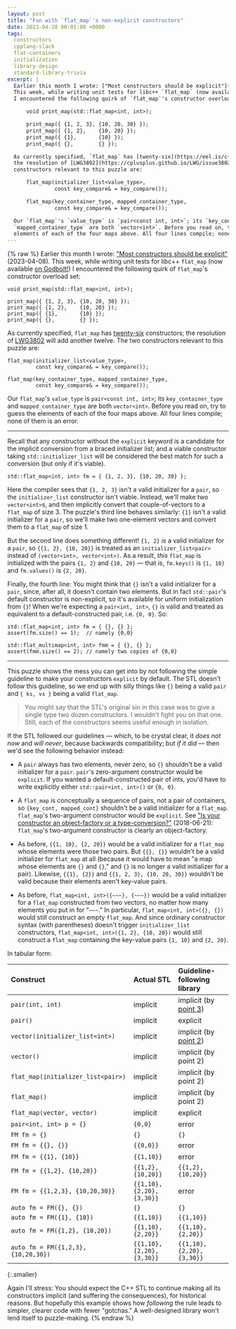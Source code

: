 ```yaml
---
layout: post
title: "Fun with `flat_map`'s non-explicit constructors"
date: 2023-04-28 00:01:00 +0000
tags:
  constructors
  cpplang-slack
  flat-containers
  initialization
  library-design
  standard-library-trivia
excerpt: |
  Earlier this month I wrote: ["Most constructors should be explicit"](/blog/2023/04/08/most-ctors-should-be-explicit/) (2023-04-08).
  This week, while writing unit tests for libc++ `flat_map` (now available [on Godbolt!](https://godbolt.org/z/so1KK9vbv))
  I encountered the following quirk of `flat_map`'s constructor overload set:

      void print_map(std::flat_map<int, int>);

      print_map({ {1, 2, 3}, {10, 20, 30} });
      print_map({ {1, 2},    {10, 20} });
      print_map({ {1},       {10} });
      print_map({ {},        {} });

  As currently specified, `flat_map` has [twenty-six](https://eel.is/c++draft/flat.map.defn) constructors;
  the resolution of [LWG3802](https://cplusplus.github.io/LWG/issue3802) will add another twelve. The two
  constructors relevant to this puzzle are:

      flat_map(initializer_list<value_type>,
               const key_compare& = key_compare());

      flat_map(key_container_type, mapped_container_type,
               const key_compare& = key_compare());

  Our `flat_map`'s `value_type` is `pair<const int, int>`; its `key_container_type` and
  `mapped_container_type` are both `vector<int>`. Before you read on, try to guess the
  elements of each of the four maps above. All four lines compile; none of them is an error.
---
```


{% raw %}
Earlier this month I wrote: ["Most constructors should be explicit"](/blog/2023/04/08/most-ctors-should-be-explicit/) (2023-04-08).
This week, while writing unit tests for libc++ `flat_map` (now available [on Godbolt!](https://godbolt.org/z/so1KK9vbv))
I encountered the following quirk of `flat_map`'s constructor overload set:

    void print_map(std::flat_map<int, int>);

    print_map({ {1, 2, 3}, {10, 20, 30} });
    print_map({ {1, 2},    {10, 20} });
    print_map({ {1},       {10} });
    print_map({ {},        {} });

As currently specified, `flat_map` has [twenty-six](https://eel.is/c++draft/flat.map.defn) constructors;
the resolution of [LWG3802](https://cplusplus.github.io/LWG/issue3802) will add another twelve. The two
constructors relevant to this puzzle are:

    flat_map(initializer_list<value_type>,
             const key_compare& = key_compare());

    flat_map(key_container_type, mapped_container_type,
             const key_compare& = key_compare());

Our `flat_map`'s `value_type` is `pair<const int, int>`; its `key_container_type` and
`mapped_container_type` are both `vector<int>`. Before you read on, try to guess the
elements of each of the four maps above. All four lines compile; none of them is an error.

----

Recall that any constructor without the `explicit` keyword is a candidate for the implicit conversion
from a braced initializer list; and a viable constructor taking `std::initializer_list` will be
considered the best match for such a conversion (but only if it's viable).

    std::flat_map<int, int> fm = { {1, 2, 3}, {10, 20, 30} };

Here the compiler sees that `{1, 2, 3}` isn't a valid initializer for a `pair`, so the
`initializer_list` constructor isn't viable. Instead, we'll make two `vector<int>`s,
and then implicitly convert that couple-of-vectors to a `flat_map` of size 3.
The puzzle's third line behaves similarly:
`{1}` isn't a valid initializer for a `pair`, so we'll make two one-element vectors
and convert them to a `flat_map` of size 1.

But the second line does something different! `{1, 2}` _is_ a valid initializer for a `pair`,
so `{{1, 2}, {10, 20}}` is treated as an `initializer_list<pair>` instead
of `(vector<int>, vector<int>)`. As a result, _this_ `flat_map` is initialized with the
pairs `{1, 2}` and `{10, 20}` — that is, `fm.keys()` is `{1, 10}` and `fm.values()` is `{2, 20}`.

Finally, the fourth line: You might think that `{}` isn't a valid initializer for a `pair`,
since, after all, it doesn't contain two elements. But in fact `std::pair`'s default constructor
is non-explicit, so it's available for uniform initialization from `{}`! When we're expecting
a `pair<int, int>`, `{}` is valid and treated as equivalent to a default-constructed pair,
i.e. `{0, 0}`. So:

    std::flat_map<int, int> fm = { {}, {} };
    assert(fm.size() == 1);  // namely {0,0}

    std::flat_multimap<int, int> fmm = { {}, {} };
    assert(fmm.size() == 2); // namely two copies of {0,0}

----

This puzzle shows the mess you can get into by not following the simple guideline to make
your constructors `explicit` by default. The STL doesn't follow this guideline, so we end up
with silly things like `{}` being a valid `pair` and `{ ks, vs }` being a valid `flat_map`.

> You might say that the STL's original sin in this case was to give a single type two dozen
> constructors. I wouldn't fight you on that one. Still, each of the constructors seems useful
> enough in isolation.

If the STL followed our guidelines — which, to be crystal clear, it _does not now_ and
_will never_, because backwards compatibility; but _if it did_ — then we'd see the following
behavior instead:

- A `pair` always has two elements, never zero, so `{}` shouldn't be a valid initializer for a `pair`.
    `pair`'s zero-argument constructor would be `explicit`.
    If you wanted a default-constructed pair of ints, you'd have to write explicitly either
    `std::pair<int, int>()` or `{0, 0}`.

- A `flat_map` is conceptually a sequence of pairs, not a pair of containers, so
    `{key_cont, mapped_cont}` shouldn't be a valid initializer for a `flat_map`.
    `flat_map`'s two-argument constructor would be `explicit`.
     See ["Is your constructor an object-factory or a type-conversion?"](/blog/2018/06/21/factory-vs-conversion/) (2018-06-21):
     `flat_map`'s two-argument constructor is clearly an object-factory.

- As before, `{{1, 10}, {2, 20}}` would be a valid initializer for a `flat_map` whose elements
    were those two pairs. But `{{}, {}}` wouldn't be a valid initializer for `flat_map` at all
    (because it would have to mean "a map whose elements are `{}` and `{}`," and `{}` is no longer
    a valid initializer for a pair). Likewise, `{{1}, {2}}` and `{{1, 2, 3}, {10, 20, 30}}`
    wouldn't be valid because their elements aren't key-value pairs.

- As before, `flat_map<int, int>({~~~}, {~~~})` would be a valid initializer for a `flat_map`
    constructed from two vectors, no matter how many elements you put in for “`~~~`.” In particular,
    `flat_map<int, int>({}, {})` would still construct an empty `flat_map`. And since
    ordinary constructor syntax (with parentheses) doesn't trigger `initializer_list` constructors,
    `flat_map<int, int>({1, 2}, {10, 20})` would still construct a `flat_map` containing the
    key-value pairs `{1, 10}` and `{2, 20}`.

In tabular form:

| Construct                           | Actual STL               | Guideline-following library |
|:------------------------------------|:-------------------------|:----------------------------|
| `pair(int, int)`                    | implicit                 | implicit (by [point 3](/blog/2023/04/08/most-ctors-should-be-explicit/#whenever-std-tuple_size_v-a-exis)) |
| `pair()`                            | implicit                 | explicit                    |
| `vector(initializer_list<int>)`     | implicit                 | implicit (by [point 2](/blog/2023/04/08/most-ctors-should-be-explicit/#a-std-initializer_list-t-should)) |
| `vector()`                          | implicit                 | implicit (by point 2)       |
| `flat_map(initializer_list<pair>)`  | implicit                 | implicit (by point 2)       |
| `flat_map()`                        | implicit                 | implicit (by point 2)       |
| `flat_map(vector, vector)`          | implicit                 | explicit                    |
| `pair<int, int> p = {}`             | `{0,0}`                  | error                       |
| `FM fm = {}`                        | `{}`                     | `{}`                        |
| `FM fm = {{}, {}}`                  | `{{0,0}}`                | error                       |
| `FM fm = {{1}, {10}}`               | `{{1,10}}`               | error                       |
| `FM fm = {{1,2}, {10,20}}`          | `{{1,2},{10,20}}`        | `{{1,2},{10,20}}`           |
| `FM fm = {{1,2,3}, {10,20,30}}`     | `{{1,10},{2,20},{3,30}}` | error                       |
| `auto fm = FM({}, {})`              | `{}`                     | `{}`                        |
| `auto fm = FM({1}, {10})`           | `{{1,10}}`               | `{{1,10}}`                  |
| `auto fm = FM({1,2}, {10,20})`      | `{{1,10},{2,20}}`        | `{{1,10},{2,20}}`           |
| `auto fm = FM({1,2,3}, {10,20,30})` | `{{1,10},{2,20},{3,30}}` | `{{1,10},{2,20},{3,30}}`    |
{:.smaller}

Again I'll stress: You should expect the C++ STL to continue making all its constructors implicit
(and suffering the consequences), for historical reasons. But hopefully this example shows
how _following_ the rule leads to simpler, clearer code with fewer "gotchas." A well-designed
library won't lend itself to puzzle-making.
{% endraw %}
